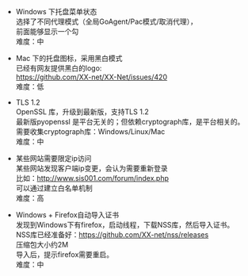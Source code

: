 + Windows 下托盘菜单状态  
 选择了不同代理模式（全局GoAgent/Pac模式/取消代理），  
 前面能够显示一个勾  
 难度：中

+ Mac 下的托盘图标，采用黑白模式  
 已经有网友提供黑白的logo:  
 https://github.com/XX-net/XX-Net/issues/420  
 难度：低

+ TLS 1.2  
 OpenSSL 库，升级到最新版，支持TLS 1.2  
 最新版pyopenssl 是平台无关的；但依赖cryptograph库，是平台相关的。  
 需要收集cryptograph库：Windows/Linux/Mac  
 难度：中

+ 某些网站需要限定ip访问  
 某些网站发现客户端ip变更，会认为需要重新登录  
 比如：http://www.sis001.com/forum/index.php  
 可以通过建立白名单机制  
 难度：高  

+ Windows + Firefox自动导入证书  
  发现到Windows下有firefox，启动线程，下载NSS库，然后导入证书。  
  NSS库已经准备好：https://github.com/XX-net/nss/releases  
  压缩包大小约2M  
  导入后，提示firefox需要重启。  
  难度：中